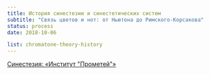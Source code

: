 ```yaml
---
title: История синестезии и синестетических систем
subtitle: "Связь цветов и нот: от Ньютона до Римского-Корсакова"
status: process
date: 2018-10-06

list: chromatone-theory-history
---
```


[ Синестезия: «Институт "Прометей"»](http://synesthesia.prometheus.kai.ru/index.html)
